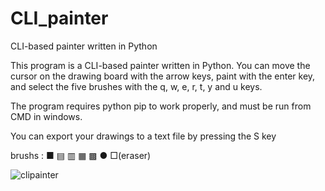 # CLI_painter
CLI-based painter written in Python

This program is a CLI-based painter written in Python. You can move the cursor on the drawing board with the arrow keys,
paint with the enter key, and select the five brushes with the q, w, e, r, t, y and u keys.

The program requires python pip to work properly, and must be run from CMD in windows.

You can export your drawings to a text file by pressing the S key

brushs : ■ ▤ ▥ ▦ ▩ ● □(eraser)

![clipainter](https://github.com/user-attachments/assets/69da1ddb-b157-4478-8357-5319c6d5be92)
